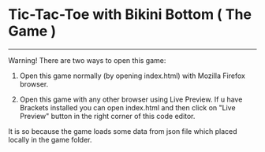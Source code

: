 # Tic-Tac-Toe with Bikini Bottom ( The Game )

<hr>

Warning! There are two ways to open this game:

1. Open this game normally (by opening index.html) with Mozilla Firefox browser.

2. Open this game with any other browser using Live Preview. If u have Brackets installed you can open index.html and then click on "Live Preview" button in the right corner of this code editor.

It is so because the game loads some data from json file which placed locally in the game folder.
